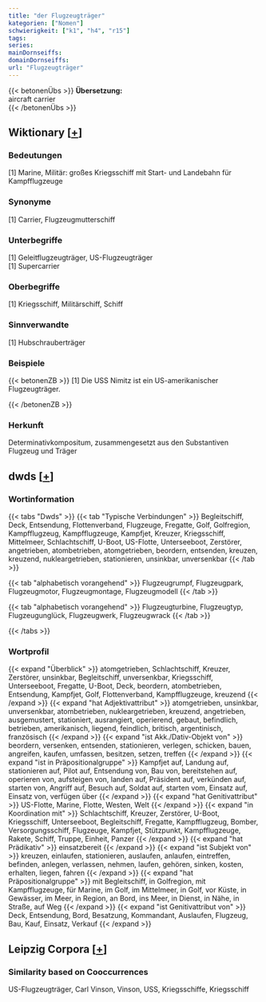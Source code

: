 ```yaml
---
title: "der Flugzeugträger"
kategorien: ["Nomen"]
schwierigkeit: ["k1", "h4", "r15"]
tags:
series:
mainDornseiffs:
domainDornseiffs:
url: "Flugzeugträger"
---
```


{{< betonenÜbs >}}
**Übersetzung:**  
aircraft carrier  
{{< /betonenÜbs >}}

## Wiktionary [[+](https://de.wiktionary.org/wiki/Flugzeugträger)]

### Bedeutungen
[1] Marine, Militär: großes Kriegsschiff mit Start- und Landebahn für Kampfflugzeuge  

### Synonyme
[1] Carrier, Flugzeugmutterschiff  

### Unterbegriffe
[1] Geleitflugzeugträger, US-Flugzeugträger  
[1] Supercarrier  

### Oberbegriffe
[1] Kriegsschiff, Militärschiff, Schiff  

### Sinnverwandte
[1] Hubschrauberträger  

### Beispiele
{{< betonenZB >}}
[1] Die USS Nimitz ist ein US-amerikanischer Flugzeugträger.  

{{< /betonenZB >}}
### Herkunft
Determinativkompositum, zusammengesetzt aus den Substantiven Flugzeug und Träger  



## dwds [[+](https://www.dwds.de/wb/Flugzeugträger)]

### Wortinformation
{{< tabs "Dwds" >}}
{{< tab "Typische Verbindungen" >}}
Begleitschiff, Deck, Entsendung, Flottenverband, Flugzeuge, Fregatte, Golf, Golfregion, Kampfflugzeug, Kampfflugzeuge, Kampfjet, Kreuzer, Kriegsschiff, Mittelmeer, Schlachtschiff, U-Boot, US-Flotte, Unterseeboot, Zerstörer, angetrieben, atombetrieben, atomgetrieben, beordern, entsenden, kreuzen, kreuzend, nukleargetrieben, stationieren, unsinkbar, unversenkbar
{{< /tab >}}

{{< tab "alphabetisch vorangehend" >}}
Flugzeugrumpf, Flugzeugpark, Flugzeugmotor, Flugzeugmontage, Flugzeugmodell
{{< /tab >}}

{{< tab "alphabetisch vorangehend" >}}
Flugzeugturbine, Flugzeugtyp, Flugzeugunglück, Flugzeugwerk, Flugzeugwrack
{{< /tab >}}

{{< /tabs >}}

### Wortprofil
{{< expand "Überblick" >}} atomgetrieben, Schlachtschiff, Kreuzer, Zerstörer, unsinkbar, Begleitschiff, unversenkbar, Kriegsschiff, Unterseeboot, Fregatte, U-Boot, Deck, beordern, atombetrieben, Entsendung, Kampfjet, Golf, Flottenverband, Kampfflugzeuge, kreuzend {{< /expand >}}
{{< expand "hat Adjektivattribut" >}} atomgetrieben, unsinkbar, unversenkbar, atombetrieben, nukleargetrieben, kreuzend, angetrieben, ausgemustert, stationiert, ausrangiert, operierend, gebaut, befindlich, betrieben, amerikanisch, liegend, feindlich, britisch, argentinisch, französisch {{< /expand >}}
{{< expand "ist Akk./Dativ-Objekt von" >}} beordern, versenken, entsenden, stationieren, verlegen, schicken, bauen, angreifen, kaufen, umfassen, besitzen, setzen, treffen {{< /expand >}}
{{< expand "ist in Präpositionalgruppe" >}} Kampfjet auf, Landung auf, stationieren auf, Pilot auf, Entsendung von, Bau von, bereitstehen auf, operieren von, aufsteigen von, landen auf, Präsident auf, verkünden auf, starten von, Angriff auf, Besuch auf, Soldat auf, starten vom, Einsatz auf, Einsatz von, verfügen über {{< /expand >}}
{{< expand "hat Genitivattribut" >}} US-Flotte, Marine, Flotte, Westen, Welt {{< /expand >}}
{{< expand "in Koordination mit" >}} Schlachtschiff, Kreuzer, Zerstörer, U-Boot, Kriegsschiff, Unterseeboot, Begleitschiff, Fregatte, Kampfflugzeug, Bomber, Versorgungsschiff, Flugzeuge, Kampfjet, Stützpunkt, Kampfflugzeuge, Rakete, Schiff, Truppe, Einheit, Panzer {{< /expand >}}
{{< expand "hat Prädikativ" >}} einsatzbereit {{< /expand >}}
{{< expand "ist Subjekt von" >}} kreuzen, einlaufen, stationieren, auslaufen, anlaufen, eintreffen, befinden, anlegen, verlassen, nehmen, laufen, gehören, sinken, kosten, erhalten, liegen, fahren {{< /expand >}}
{{< expand "hat Präpositionalgruppe" >}} mit Begleitschiff, in Golfregion, mit Kampfflugzeuge, für Marine, im Golf, im Mittelmeer, in Golf, vor Küste, in Gewässer, im Meer, in Region, an Bord, ins Meer, in Dienst, in Nähe, in Straße, auf Weg {{< /expand >}}
{{< expand "ist Genitivattribut von" >}} Deck, Entsendung, Bord, Besatzung, Kommandant, Auslaufen, Flugzeug, Bau, Kauf, Einsatz, Verkauf {{< /expand >}}

## Leipzig Corpora [[+](https://corpora.uni-leipzig.de/en/res?word=Flugzeugträger&corpusId=deu_newscrawl-public_2018)]


### Similarity based on Cooccurrences
US-Flugzeugträger, Carl Vinson, Vinson, USS, Kriegsschiffe, Kriegsschiff

